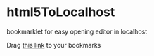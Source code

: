 # html5ToLocalhost
bookmarklet for easy opening editor in localhost

Drag <a href='javascript: var a="",b=document.querySelector("iframe");if(b?a=b.getAttribute("src"):location.host.indexOf("foxpublish.net")>=0&&(a=location.href),a&&a.length>0&&a.indexOf("editor/?")>=0){var c=a.substr(a.indexOf("editor/?")+"editor/".length),d="http://localhost:3000/"+c,e=window.open(d,"_blank");e.focus()}'>this link</a> to your bookmarks
